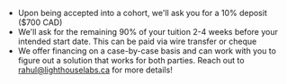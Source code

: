   * Upon being accepted into a cohort, we'll ask you for a 10% deposit ($700 CAD)
  * We'll ask for the remaining 90% of your tuition 2-4 weeks before your intended start date. This can be paid via wire transfer or cheque
  * We offer financing on a case-by-case basis and can work with you to figure out a solution that works for both parties. Reach out to rahul@lighthouselabs.ca for more details! 

